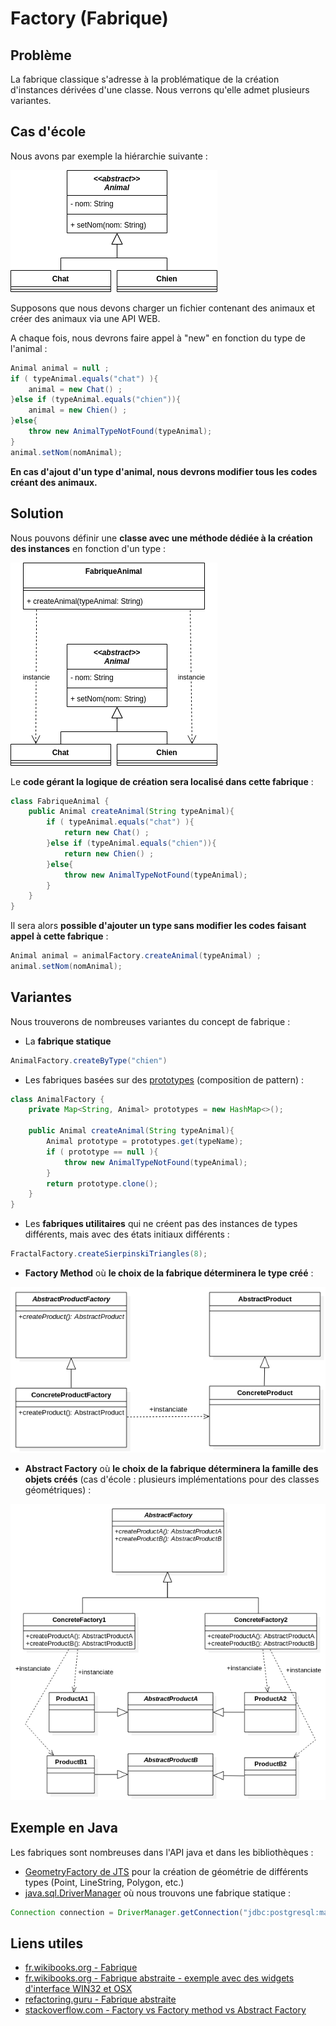 
# Factory (Fabrique)

## Problème

La fabrique classique s'adresse à la problématique de la création d'instances dérivées d'une classe. Nous verrons qu'elle admet plusieurs variantes. 

## Cas d'école

Nous avons par exemple la hiérarchie suivante :

![UML_DP_FabriqueAnimal](uml/UML_DP_FabriqueAnimal.drawio.png)

Supposons que nous devons charger un fichier contenant des animaux et créer des animaux via une API WEB.

A chaque fois, nous devrons faire appel à "new" en fonction du type de l'animal :

```java
Animal animal = null ;
if ( typeAnimal.equals("chat") ){
    animal = new Chat() ;
}else if (typeAnimal.equals("chien")){
    animal = new Chien() ;
}else{
    throw new AnimalTypeNotFound(typeAnimal);
}
animal.setNom(nomAnimal);
```

**En cas d'ajout d'un type d'animal, nous devrons modifier tous les codes créant des animaux.**


## Solution

Nous pouvons définir une **classe avec une méthode dédiée à la création des instances** en fonction d'un type :

![UML Fabrique](uml/UML_DP_FabriqueAnimal-solution.drawio.png)

Le **code gérant la logique de création sera localisé dans cette fabrique** :

```java
class FabriqueAnimal {
    public Animal createAnimal(String typeAnimal){
        if ( typeAnimal.equals("chat") ){
            return new Chat() ;
        }else if (typeAnimal.equals("chien")){
            return new Chien() ;
        }else{
            throw new AnimalTypeNotFound(typeAnimal);
        }
    }
}
```

Il sera alors **possible d'ajouter un type sans modifier les codes faisant appel à cette fabrique** :

```java
Animal animal = animalFactory.createAnimal(typeAnimal) ;
animal.setNom(nomAnimal);
```

## Variantes

Nous trouverons de nombreuses variantes du concept de fabrique :

* La **fabrique statique**

```java
AnimalFactory.createByType("chien")
```

* Les fabriques basées sur des [prototypes](Prototype.md) (composition de pattern) :

```java
class AnimalFactory {
    private Map<String, Animal> prototypes = new HashMap<>();

    public Animal createAnimal(String typeAnimal){
        Animal prototype = prototypes.get(typeName);
        if ( prototype == null ){
            throw new AnimalTypeNotFound(typeAnimal);
        }
        return prototype.clone();
    }
}
```

* Les **fabriques utilitaires** qui ne créent pas des instances de types différents, mais avec des états initiaux différents :

```java
FractalFactory.createSierpinskiTriangles(8);
```

* **Factory Method** où **le choix de la fabrique déterminera le type créé** :

![UML_DP_FactoryMethod](uml/UML_DP_FactoryMethod.png)

* **Abstract Factory** où **le choix de la fabrique déterminera la famille des objets créés** (cas d'école : plusieurs implémentations pour des classes géométriques) :

![UML_DP_FactoryMethod](uml/UML_DP_FabriqueAbstraite_me.png)


## Exemple en Java

Les fabriques sont nombreuses dans l'API java et dans les bibliothèques :

* [GeometryFactory de JTS](https://locationtech.github.io/jts/javadoc/org/locationtech/jts/geom/GeometryFactory.html) pour la création de géométrie de différents types (Point, LineString, Polygon, etc.)
* [java.sql.DriverManager](https://docs.oracle.com/javase/8/docs/api/java/sql/DriverManager.html) où nous trouvons une fabrique statique :

```java
Connection connection = DriverManager.getConnection("jdbc:postgresql:mabase")
```

## Liens utiles

* [fr.wikibooks.org - Fabrique](https://fr.wikibooks.org/wiki/Patrons_de_conception/Fabrique)
* [fr.wikibooks.org - Fabrique abstraite - exemple avec des widgets d'interface WIN32 et OSX](https://fr.wikibooks.org/wiki/Patrons_de_conception/Fabrique_abstraite)
* [refactoring.guru - Fabrique abstraite](https://refactoring.guru/fr/design-patterns/abstract-factory)
* [stackoverflow.com - Factory vs Factory method vs Abstract Factory](https://stackoverflow.com/questions/13029261/design-patterns-factory-vs-factory-method-vs-abstract-factory)

